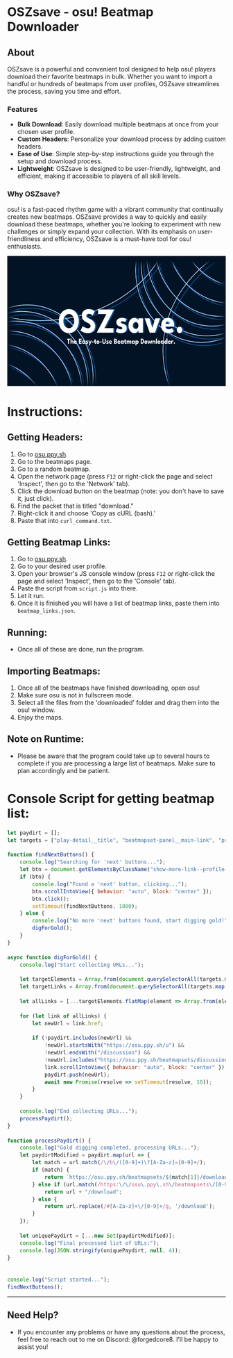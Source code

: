     
# OSZsave - osu! Beatmap Downloader

## About
OSZsave is a powerful and convenient tool designed to help osu! players download their favorite beatmaps in bulk. Whether you want to import a handful or hundreds of beatmaps from user profiles, OSZsave streamlines the process, saving you time and effort.

### Features
- **Bulk Download**: Easily download multiple beatmaps at once from your chosen user profile.
- **Custom Headers**: Personalize your download process by adding custom headers.
- **Ease of Use**: Simple step-by-step instructions guide you through the setup and download process.
- **Lightweight**: OSZsave is designed to be user-friendly, lightweight, and efficient, making it accessible to players of all skill levels.

### Why OSZsave?
osu! is a fast-paced rhythm game with a vibrant community that continually creates new beatmaps. OSZsave provides a way to quickly and easily download these beatmaps, whether you're looking to experiment with new challenges or simply expand your collection. With its emphasis on user-friendliness and efficiency, OSZsave is a must-have tool for osu! enthusiasts.

<img src="readme/OSZbanner-lite.png"
           alt="OSZ Banner"
             style="height: 300px; width: auto;" />

# Instructions:

## Getting Headers:
1. Go to [osu.ppy.sh](https://osu.ppy.sh).
2. Go to the beatmaps page.
3. Go to a random beatmap.
4. Open the network page (press `F12` or right-click the page and select 'Inspect', then go to the 'Network' tab).
5. Click the download button on the beatmap (note: you don't have to save it, just click).
6. Find the packet that is titled "download."
7. Right-click it and choose 'Copy as cURL (bash).'
8. Paste that into `curl_command.txt`.

## Getting Beatmap Links:
1. Go to [osu.ppy.sh](https://osu.ppy.sh).
2. Go to your desired user profile.
3. Open your browser's JS console window (press `F12` or right-click the page and select 'Inspect', then go to the 'Console' tab).
4. Paste the script from `script.js` into there.
5. Let it run.
6. Once it is finished you will have a list of beatmap links, paste them into `beatmap_links.json`.

## Running:
- Once all of these are done, run the program.

## Importing Beatmaps:
1. Once all of the beatmaps have finished downloading, open osu!
2. Make sure osu is not in fullscreen mode.
3. Select all the files from the 'downloaded' folder and drag them into the osu! window.
4. Enjoy the maps.

## Note on Runtime:
- Please be aware that the program could take up to several hours to complete if you are processing a large list of beatmaps. Make sure to plan accordingly and be patient.


# Console Script for getting beatmap list:
```js
let paydirt = [];
let targets = ["play-detail__title", "beatmapset-panel__main-link", "profile-extra-entries__text", "beatmap-playcount__title"];

function findNextButtons() {
    console.log("Searching for 'next' buttons...");
    let btn = document.getElementsByClassName("show-more-link--profile-page")[0];
    if (btn) {
        console.log("Found a 'next' button, clicking...");
        btn.scrollIntoView({ behavior: "auto", block: "center" }); 
        btn.click();
        setTimeout(findNextButtons, 1000);
    } else {
        console.log("No more 'next' buttons found, start digging gold!");
        digForGold();
    }
}

async function digForGold() {
    console.log("Start collecting URLs...");

    let targetElements = Array.from(document.querySelectorAll(targets.map(target => `.${target}`).join(', ')));
    let targetLinks = Array.from(document.querySelectorAll(targets.map(target => `a.${target}`).join(', ')));

    let allLinks = [...targetElements.flatMap(element => Array.from(element.querySelectorAll('a'))), ...targetLinks];

    for (let link of allLinks) {
        let newUrl = link.href;

        if (!paydirt.includes(newUrl) && 
            !newUrl.startsWith("https://osu.ppy.sh/u") && 
            !newUrl.endsWith("/discussion") &&
            !newUrl.includes("https://osu.ppy.sh/beatmapsets/discussions/")) {
            link.scrollIntoView({ behavior: "auto", block: "center" }); 
            paydirt.push(newUrl);
            await new Promise(resolve => setTimeout(resolve, 10)); 
        }
    }

    console.log("End collecting URLs...");
    processPaydirt();
}

function processPaydirt() {
    console.log("Gold digging completed, processing URLs...");
    let paydirtModified = paydirt.map(url => {
        let match = url.match(/\/b\/([0-9]+)\?[A-Za-z]=[0-9]+/);
        if (match) {
            return `https://osu.ppy.sh/beatmapsets/${match[1]}/download`;
        } else if (url.match(/https:\/\/osu\.ppy\.sh\/beatmapsets\/[0-9]+$/)) {
            return url + "/download"; 
        } else {
            return url.replace(/#[A-Za-z]+\/[0-9]+/g, '/download');
        }
    });

    let uniquePaydirt = [...new Set(paydirtModified)]; 
    console.log("Final processed list of URLs:");
    console.log(JSON.stringify(uniquePaydirt, null, 4));
}


console.log("Script started...");
findNextButtons();
```

---

## Need Help?
- If you encounter any problems or have any questions about the process, feel free to reach out to me on Discord: @forgedcore8. I'll be happy to assist you!
